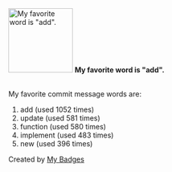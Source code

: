 <img src="https://my-badges.github.io/my-badges/favorite-word.png" alt="My favorite word is &quot;add&quot;." title="My favorite word is &quot;add&quot;." width="128">
<strong>My favorite word is &quot;add&quot;.</strong>
<br><br>

My favorite commit message words are:

1. add (used 1052 times)
2. update (used 581 times)
3. function (used 580 times)
4. implement (used 483 times)
5. new (used 396 times)


Created by <a href="https://github.com/my-badges/my-badges">My Badges</a>